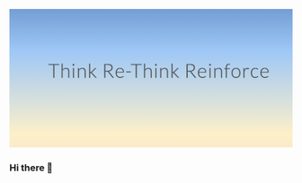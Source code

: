[![Header](https://github.com/RasikaWarade/RasikaWarade/blob/main/header.png "Header")](https://rasikawarade.github.io)
### Hi there 👋

<!--
**RasikaWarade/RasikaWarade** is a ✨ _special_ ✨ repository because its `README.md` (this file) appears on your GitHub profile.

Here are some ideas to get you started:

- 🔭 I’m currently working on ...
- 🌱 I’m currently learning ...
- 👯 I’m looking to collaborate on ...
- 🤔 I’m looking for help with ...
- 💬 Ask me about ...
- 📫 How to reach me: ...
- 😄 Pronouns: ...
- ⚡ Fun fact: ...
-->
